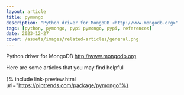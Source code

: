 ```yaml
---
layout: article
title: pymongo
description: "Python driver for MongoDB <http://www.mongodb.org>"
tags: [python, pymongo, pypi pymongo, pypi, references]
date: 2023-12-27
cover: /assets/images/related-articles/general.png
---
```


Python driver for MongoDB <http://www.mongodb.org>

Here are some articles that you may find helpful

{% include link-preview.html url="https://piptrends.com/package/pymongo"%}
